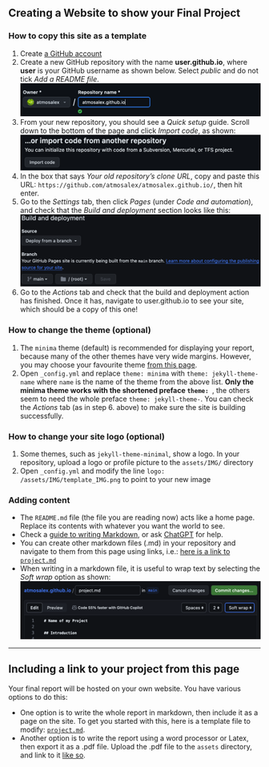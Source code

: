 ## Creating a Website to show your Final Project

### How to copy this site as a template
1.  Create [a GitHub account](https://github.com/)
2.	Create a new GitHub repository with the name **user.github.io**, where **user** is your GitHub username as shown below. Select *public* and do not tick *Add a README file*. [![screenshot][1]][1]
3.	From your new repository, you should see a *Quick setup* guide. Scroll down to the bottom of the page and click *Import code*, as shown: [![screenshot][2]][2]
4.	In the box that says *Your old repository’s clone URL*, copy and paste this URL: `https://github.com/atmosalex/atmosalex.github.io/`, then hit enter.
5.	Go to the *Settings* tab, then click *Pages* (under *Code and automation*), and check that the *Build and deployment* section looks like this: [![screenshot][3]][3]
6.	Go to the *Actions* tab and check that the build and deployment action has finished. Once it has, navigate to user.github.io to see your site, which should be a copy of this one!

[1]: /assets/IMG/instr_create.png
[2]: /assets/IMG/instr_import.png
[3]: /assets/IMG/instr_bd.png

### How to change the theme (optional)
1.	The `minima` theme (default) is recommended for displaying your report, because many of the other themes have very wide margins. However, you may choose your favourite theme [from this page](https://pages.github.com/themes/).
2.	Open `_config.yml` and replace `theme: minima` with `theme: jekyll-theme-name` where `name` is the name of the theme from the above list. **Only the minima theme works with the shortened preface `theme: `**, the others seem to need the whole preface `theme: jekyll-theme-`. You can check the *Actions* tab (as in step 6. above) to make sure the site is building successfully.

### How to change your site logo (optional)
1. Some themes, such as `jekyll-theme-minimal`, show a logo. In your repository, upload a logo or profile picture to the `assets/IMG/` directory
2. Open `_config.yml` and modify the line `logo: /assets/IMG/template_IMG.png` to point to your new image

### Adding content
* The `README.md` file (the file you are reading now) acts like a home page. Replace its contents with whatever you want the world to see.
* Check a [guide to writing Markdown](https://www.markdownguide.org/basic-syntax/), or ask [ChatGPT](https://chat.openai.com/) for help.
* You can create other markdown files (.md) in your repository and navigate to them from this page using links, i.e.: [here is a link to `project.md`](project.md)
* When writing in a markdown file, it is useful to wrap text by selecting the *Soft wrap* option as shown: [![screenshot][4]][4]
  
[4]: /assets/IMG/instr_wrap.png

***

## Including a link to your project from this page

Your final report will be hosted on your own website. You have various options to do this:
* One option is to write the whole report in markdown, then include it as a page on the site. To get you started with this, here is a template file to modify: [`project.md`](project.md).
* Another option is to write the report using a word processor or Latex, then export it as a .pdf file. Upload the .pdf file to the `assets` directory, and link to it [like so](/assets/project_demo.pdf).
